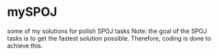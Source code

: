 # mySPOJ
some of my solutions for polish SPOJ tasks
Note: the goal of the SPOJ tasks is to get the fastest solution possible. Therefore, coding is done to achieve this.
